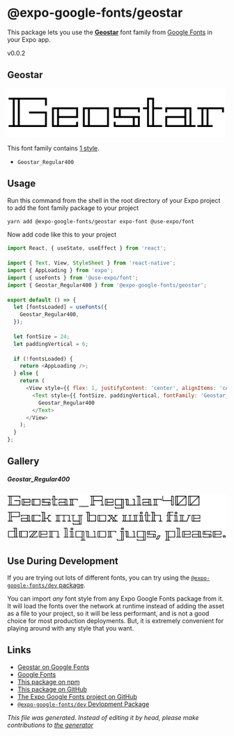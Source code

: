 # @expo-google-fonts/geostar

This package lets you use the [**Geostar**](https://fonts.google.com/specimen/Geostar) font family from [Google Fonts](https://fonts.google.com/) in your Expo app.

v0.0.2

## Geostar

![Geostar](./font-family.png)

This font family contains [1 style](#gallery).

- `Geostar_Regular400`

## Usage

Run this command from the shell in the root directory of your Expo project to add the font family package to your project
```sh
yarn add @expo-google-fonts/geostar expo-font @use-expo/font
```

Now add code like this to your project
```js
import React, { useState, useEffect } from 'react';

import { Text, View, StyleSheet } from 'react-native';
import { AppLoading } from 'expo';
import { useFonts } from '@use-expo/font';
import { Geostar_Regular400 } from '@expo-google-fonts/geostar';

export default () => {
  let [fontsLoaded] = useFonts({
    Geostar_Regular400,
  });

  let fontSize = 24;
  let paddingVertical = 6;

  if (!fontsLoaded) {
    return <AppLoading />;
  } else {
    return (
      <View style={{ flex: 1, justifyContent: 'center', alignItems: 'center' }}>
        <Text style={{ fontSize, paddingVertical, fontFamily: 'Geostar_Regular400' }}>
          Geostar_Regular400
        </Text>
      </View>
    );
  }
};

```

## Gallery

##### Geostar_Regular400
![Geostar_Regular400](./7b9967368c76fa8693221781a74e18323bde42a1df8fff30b1d5b2dd2e654dc5.ttf.png)


## Use During Development

If you are trying out lots of different fonts, you can try using the [`@expo-google-fonts/dev` package](https://www.npmjs.com/package/@expo-google-fonts/dev).

You can import *any* font style from any Expo Google Fonts package from it. It will load the fonts
over the network at runtime instead of adding the asset as a file to your project, so it will be 
less performant, and is not a good choice for most production deployments. But, it is extremely convenient
for playing around with any style that you want.

## Links

- [Geostar on Google Fonts](https://fonts.google.com/specimen/Geostar)
- [Google Fonts](https://fonts.google.com/)
- [This package on npm](https://www.npmjs.com/package/@expo-google-fonts/geostar)
- [This package on GitHub](https://github.com/expo/google-fonts/tree/master/font-packages/geostar)
- [The Expo Google Fonts project on GitHub](https://github.com/expo/google-fonts)
- [`@expo-google-fonts/dev` Devlopment Package](https://github.com/expo/google-fonts/tree/master/font-packages/dev)


*This file was generated. Instead of editing it by head, please make contributions to [the generator](https://github.com/expo/google-fonts/tree/master/packages/generator)*
